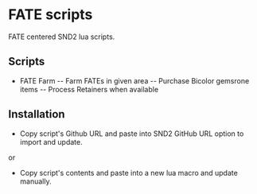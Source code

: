 # FATE scripts

FATE centered SND2 lua scripts. 

## Scripts
- FATE Farm
 -- Farm FATEs in given area
 -- Purchase Bicolor gemsrone items
 -- Process Retainers when available 

## Installation
- Copy script's Github URL and paste into SND2 GitHub URL option to import and update. 

or

- Copy script's contents and paste into a new lua macro and update manually. 